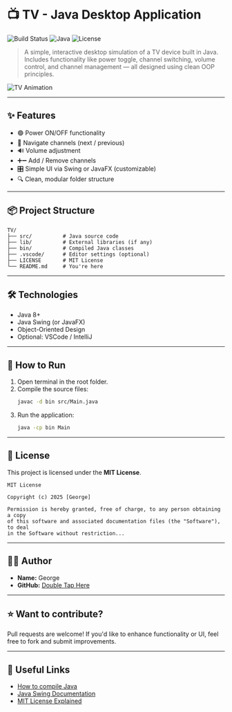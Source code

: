 # 📺 TV - Java Desktop Application

![Build Status](https://img.shields.io/badge/build-passing-brightgreen)
![Java](https://img.shields.io/badge/language-Java%208+-blue)
![License](https://img.shields.io/badge/license-MIT-yellow)

> A simple, interactive desktop simulation of a TV device built in Java. Includes functionality like power toggle, channel switching, volume control, and channel management — all designed using clean OOP principles.

![TV Animation](https://media.giphy.com/media/v1.Y2lkPTc5MGI3NjExbHRnMWd1cjd4N2d2MG40eHFwa2twZ2NlYmp4cmwwY2hncGEzOWE5MiZlcD12MV9naWZzX3NlYXJjaCZjdD1n/ZVik7pBtu9dNS/giphy.gif)

---

## ✨ Features

- 🟢 Power ON/OFF functionality  
- 🔀 Navigate channels (next / previous)  
- 🔊 Volume adjustment  
- ➕➖ Add / Remove channels  
- 🎛️ Simple UI via Swing or JavaFX (customizable)  
- 🔍 Clean, modular folder structure  

---

## 📦 Project Structure

```
TV/
├── src/          # Java source code
├── lib/          # External libraries (if any)
├── bin/          # Compiled Java classes
├── .vscode/      # Editor settings (optional)
├── LICENSE       # MIT License
└── README.md     # You're here
```

---

## 🛠️ Technologies

- Java 8+
- Java Swing (or JavaFX)
- Object-Oriented Design
- Optional: VSCode / IntelliJ

---

## 🚀 How to Run

1. Open terminal in the root folder.
2. Compile the source files:
   ```bash
   javac -d bin src/Main.java
   ```
3. Run the application:
   ```bash
   java -cp bin Main
   ```

---

## 📜 License

This project is licensed under the **MIT License**.

```
MIT License

Copyright (c) 2025 [George]

Permission is hereby granted, free of charge, to any person obtaining a copy
of this software and associated documentation files (the "Software"), to deal
in the Software without restriction...
```

---

## 👨‍💻 Author

- **Name:** George
- **GitHub:** [Double Tap Here](https://github.com/GPap223)  
---

## ⭐ Want to contribute?

Pull requests are welcome! If you'd like to enhance functionality or UI, feel free to fork and submit improvements.

---

## 🔗 Useful Links

- [How to compile Java](https://www.geeksforgeeks.org/how-to-compile-and-run-java-program/)
- [Java Swing Documentation](https://docs.oracle.com/javase/tutorial/uiswing/)
- [MIT License Explained](https://choosealicense.com/licenses/mit/)
